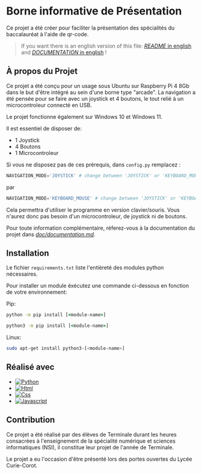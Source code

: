 # Borne informative de Présentation

Ce projet a été créer pour faciliter la présentation des spécialités du baccalauréat à l'aide de qr-code.

> If you want there is an english version of this file: [*README* in english](./README_EN.md) and [*DOCUMENTATION* in english](./doc/documentation_EN.md) !

## À propos du Projet

Ce projet a été conçu pour un usage sous Ubuntu sur Raspberry Pi 4 8Gb dans le but d'être intégré au sein d'une borne type "arcade". La navigation a été pensée pour se faire avec un joystick et 4 boutons, le tout relié à un microcontroleur connecté en USB.

Le projet fonctionne également sur Windows 10 et Windows 11.

Il est essentiel de disposer de:

- 1 Joystick
- 4 Boutons
- 1 Microcontroleur

Si vous ne disposez pas de ces prérequis, dans `config.py` remplacez :
```py
NAVIGATION_MODE='JOYSTICK' # change between 'JOYSTICK' or 'KEYBOARD_MOUSE'
```
 par 
 ```py
NAVIGATION_MODE='KEYBOARD_MOUSE' # change between 'JOYSTICK' or 'KEYBOARD_MOUSE'
```
Cela permettra d'utiliser le programme en version clavier/souris. Vous n'aurez donc pas besoin d'un microcontroleur, de joystick ni de boutons.

Pour toute information complémentaire, réferez-vous à la documentation du projet dans [*doc/documentation.md*](./doc/documentation.md).

## Installation

Le fichier `requirements.txt` liste l'entièreté des modules python nécessaires.

Pour installer un module éxécutez une commande ci-dessous en fonction de votre environnement:

Pip:

```bat
python -m pip install [<module-name>]
```
```bat
python3 -m pip install [<module-name>]
```


Linux:

```bash
sudo apt-get install python3-[<module-name>]
```

## Réalisé avec

* [![Python][Python.org]][Python-url]
* [![Html][Html]][Html-url]
* [![Css][Css]][Css-url]
* [![Javascript][Javascript]][Javascript-url]

## Contribution

Ce projet a été réalisé par des élèves de Terminale durant les heures consacrées à l'enseignement de la spécialité numérique et sciences informatiques (NSI), il constitue leur projet de l'année de Terminale.

Le projet a eu l'occasion d'être présenté lors des portes ouvertes du Lycée Curie-Corot.


<!-- MARKDOWN -->
[Python.org]: https://img.shields.io/badge/python-0769AD?style=for-the-badge&logo=python&logoColor=yellow
[Python-url]: https://www.python.org/
[Html]: https://img.shields.io/badge/html-DD0031?style=for-the-badge&logo=html5&logoColor=white
[Html-url]: https://developer.mozilla.org/fr/docs/Web/HTML
[Css]: https://img.shields.io/badge/css-4A4A55?style=for-the-badge&logo=css3&logoColor=blue
[Css-url]: https://developer.mozilla.org/fr/docs/Web/CSS
[Javascript]: https://img.shields.io/badge/javascript-black?style=for-the-badge&logo=javascript&logoColor=yellow
[Javascript-url]: https://developer.mozilla.org/fr/docs/Web/JavaScript
